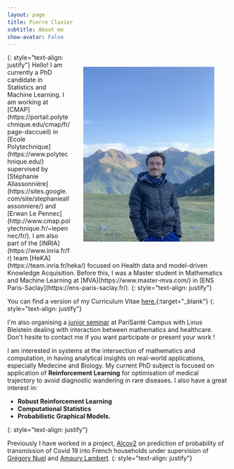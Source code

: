 ```yaml
---
layout: page
title: Pierre Clavier
subtitle: About me
show-avatar: False
---
```


<img style="float: right;" src="/assets/img/IMG_0807.HEIC" width="300" hspace="30" vspace="30">
{: style="text-align: justify"}
Hello! I am currently a PhD candidate in Statistics and Machine Learning. I am working at [CMAP](https://portail.polytechnique.edu/cmap/fr/page-daccueil) in [Ecole Polytechnique](https://www.polytechnique.edu/) supervised by [Stéphanie Allassonnière](https://sites.google.com/site/stephanieallassonniere/) and [Erwan Le Pennec](http://www.cmap.polytechnique.fr/~lepennec/fr/). I am also part of the [INRIA](https://www.inria.fr/fr) team [HeKA](https://team.inria.fr/heka/) focused on Health data and model-driven Knowledge Acquisition. Before this, I was a Master student in Mathematics and Machine Learning at [MVA](https://www.master-mva.com/) in [ENS Paris-Saclay](https://ens-paris-saclay.fr/).
{: style="text-align: justify"}

You can find a version of my Curriculum Vitae [here.](/assets/img/CV_Pierre_Clavier.pdf){:target="_blank"}
{: style="text-align: justify"}




I'm also organising a [junior seminar](https://seminairedoctorantcrc.github.io/aboutme/) at PariSanté Campus with Linus Bleistein dealing with interaction between mathematics and healthcare. Don't hesite to contact me if you want participate or present your work !

I am interested in systems at the intersection of mathematics and computation, in having analytical insights on real-world applications, especially Medecine and Biology.
My current PhD  subject is focused on application of **Reinforcement Learning** for optimisation of medical trajectory to avoid diagnostic wandering in rare diseases. I also have a great interest in:
- **Robust Reinforcement Learning**
- **Computational Statistics**
- **Probabilistic Graphical Models.**
 
{: style="text-align: justify"}

Previously I have worked in a project, [Alcov2](https://www.college-de-france.fr/site/actualites/Alcov2-Enquete-pour-l-etude-de-la-transmission-de-SARS-Cov2-au-sein-des-foyers-francais.htm) on prediction of probability of transmission of Covid 19 into French households under supervision of [Grégory Nuel](http://nuel.perso.math.cnrs.fr/) and [Amaury Lambert](https://www.lpsm.paris/pageperso/amaury.lambert/).
{: style="text-align: justify"}





